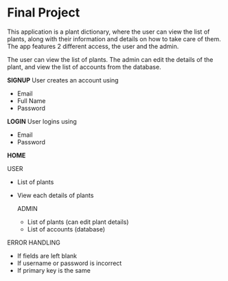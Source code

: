 # Final Project

This application is a plant dictionary, where the user can view the list of plants, along with their information 
and details on how to take care of them. The app features 2 different access, the user and the admin.

The user can view the list of plants. 
The admin can edit the details of the plant, and view the list of accounts from the database.

**SIGNUP**
User creates an account using
- Email
- Full Name
- Password

**LOGIN**
User logins using
- Email
- Password

**HOME**

USER
- List of plants
- View each details of plants

  ADMIN
  - List of plants (can edit plant details)
  - List of accounts (database)

ERROR HANDLING
- If fields are left blank
- If username or password is incorrect
- If primary key is the same
